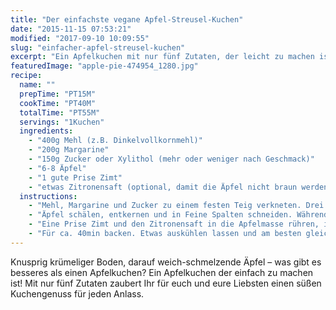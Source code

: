 ```yaml
---
title: "Der einfachste vegane Apfel-Streusel-Kuchen"
date: "2015-11-15 07:53:21"
modified: "2017-09-10 10:09:55"
slug: "einfacher-apfel-streusel-kuchen"
excerpt: "Ein Apfelkuchen mit nur fünf Zutaten, der leicht zu machen ist und schmeckt? Haben wir hier!"
featuredImage: "apple-pie-474954_1280.jpg"
recipe:
  name: ""
  prepTime: "PT15M"
  cookTime: "PT40M"
  totalTime: "PT55M"
  servings: "1Kuchen"
  ingredients:
    - "400g Mehl (z.B. Dinkelvollkornmehl)"
    - "200g Margarine"
    - "150g Zucker oder Xylithol (mehr oder weniger nach Geschmack)"
    - "6-8 Äpfel"
    - "1 gute Prise Zimt"
    - "etwas Zitronensaft (optional, damit die Äpfel nicht braun werden)"
  instructions:
    - "Mehl, Margarine und Zucker zu einem festen Teig verkneten. Drei Viertel des Teiges in einer runden 26cm Springform verteilen, so dass ein etwa zwei cm hoher Rand entsteht."
    - "Äpfel schälen, entkernen und in Feine Spalten schneiden. Währenddessen den Ofen auf 180°C Ober-Unterhitze aufheizen."
    - "Eine Prise Zimt und den Zitronensaft in die Apfelmasse rühren, in die Springform geben und glatt streichen. Den übrig gebliebenen Teig gleichmäßig über die Äpfel krümeln."
    - "Für ca. 40min backen. Etwas auskühlen lassen und am besten gleich genießen!"
---
```


Knusprig krümeliger Boden, darauf weich-schmelzende Äpfel – was gibt es besseres als einen Apfelkuchen? Ein Apfelkuchen der einfach zu machen ist! Mit nur fünf Zutaten zaubert Ihr für euch und eure Liebsten einen süßen Kuchengenuss für jeden Anlass.